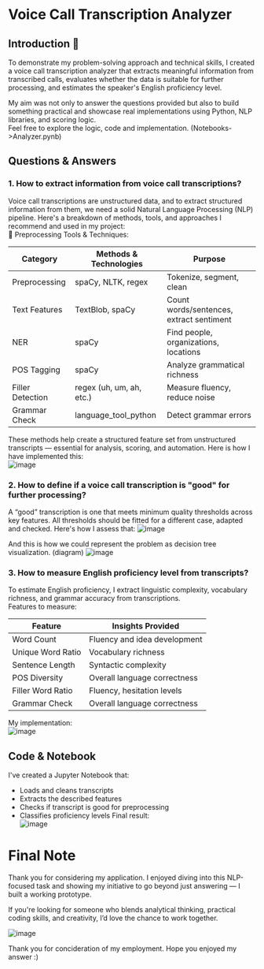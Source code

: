 # Voice Call Transcription Analyzer

## Introduction 👋
To demonstrate my problem-solving approach and technical skills, I created a voice call transcription analyzer that extracts meaningful information from transcribed calls, evaluates whether the data is suitable for further processing, and estimates the speaker's English proficiency level.  

My aim was not only to answer the questions provided but also to build something practical and showcase real implementations using Python, NLP libraries, and scoring logic.  
Feel free to explore the logic, code and implementation. (Notebooks->Analyzer.pynb)

## Questions & Answers
### 1. How to extract information from voice call transcriptions?
Voice call transcriptions are unstructured data, and to extract structured information from them, we need a solid Natural Language Processing (NLP) pipeline. Here's a breakdown of methods, tools, and approaches I recommend and used in my project:  
🔧 Preprocessing Tools & Techniques:

| Category       | Methods & Technologies      | Purpose                                  |
|----------------|-----------------------------|------------------------------------------|
| Preprocessing  | spaCy, NLTK, regex          | Tokenize, segment, clean                 |
| Text Features  | TextBlob, spaCy             | Count words/sentences, extract sentiment |
| NER            | spaCy                       | Find people, organizations, locations    |
| POS Tagging    | spaCy                       | Analyze grammatical richness             |
| Filler Detection | regex (uh, um, ah, etc.)  | Measure fluency, reduce noise            |
| Grammar Check  | language_tool_python        | Detect grammar errors                    |

These methods help create a structured feature set from unstructured transcripts — essential for analysis, scoring, and automation.
Here is how I have implemented this:  
![image](https://github.com/user-attachments/assets/9e193e81-a643-4a10-b924-2d3578e2b2ac)

### 2. How to define if a voice call transcription is "good" for further processing?
A “good” transcription is one that meets minimum quality thresholds across key features. All thresholds should be fitted for a different case, adapted and checked. Here's how I assess that:
![image](https://github.com/user-attachments/assets/565b1f18-c870-4d82-9312-890bf8ee4178)

And this is how we could represent the problem as decision tree visualization. (diagram)
  ![image](https://github.com/user-attachments/assets/d02baba8-bd87-4537-859e-5cd16b7603d1)

### 3. How to measure English proficiency level from transcripts?
To estimate English proficiency, I extract linguistic complexity, vocabulary richness, and grammar accuracy from transcriptions.  
Features to measure:  

| Feature       | Insights Provided      | 
|----------------|-----------------------------|
| Word Count  | Fluency and idea development        |
| Unique Word Ratio  | Vocabulary richness             | 
| Sentence Length            | 	Syntactic complexity                     | 
| POS Diversity   | 	Overall language correctness                      | 
| Filler Word Ratio  | Fluency, hesitation levels        | 
| Grammar Check  | 	Overall language correctness        | 

My implementation:  
![image](https://github.com/user-attachments/assets/5b34018c-2a09-4425-9d53-18b007157a9c)

## Code & Notebook
I've created a Jupyter Notebook that:
* Loads and cleans transcripts
* Extracts the described features
* Checks if transcript is good for preprocessing
* Classifies proficiency levels
Final result:  
![image](https://github.com/user-attachments/assets/3680961e-0925-42d9-b51a-1a6d05ca25d4)

# Final Note 
Thank you for considering my application. I enjoyed diving into this NLP-focused task and showing my initiative to go beyond just answering — I built a working prototype.

If you're looking for someone who blends analytical thinking, practical coding skills, and creativity, I’d love the chance to work together.  

![image](https://github.com/user-attachments/assets/e20a2d13-9b46-404e-92f8-7ca94afd2120)

Thank you for concideration of my employment. Hope you enjoyed my answer :)
